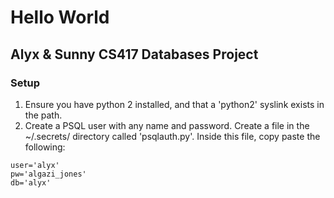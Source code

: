 # Hello World
## Alyx & Sunny CS417 Databases Project

### Setup
1. Ensure you have python 2 installed, and that a 'python2' syslink exists in the path.
2. Create a PSQL user with any name and password. Create a file in the ~/.secrets/ directory called 'psqlauth.py'. Inside this file, copy paste the following:
```
user='alyx'
pw='algazi_jones'
db='alyx'
```
